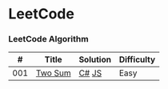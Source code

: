 # LeetCode

### LeetCode Algorithm

| #   | Title                                             | Solution                                                                               | Difficulty |
| --- | ------------------------------------------------- | -------------------------------------------------------------------------------------- | ---------- |
| 001 | [Two Sum](https://leetcode.com/problems/two-sum/) | [C#](./CSharp/LeetCode/001_099/001_TwoSum.cs) [JS](./JavaScript/001_099/001_TwoSum.js) | Easy       |
